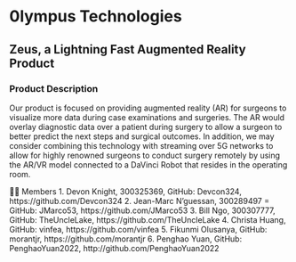 # 0lympus Technologies
## Zeus, a Lightning Fast Augmented Reality Product
### Product Description
<p>
Our product is focused on providing augmented reality (AR) for surgeons to visualize more data during case examinations and surgeries. The AR would overlay diagnostic data over a patient during surgery to allow a surgeon to better predict the next steps and surgical outcomes. In addition, we may consider combining this technology with streaming over 5G networks to allow for highly renowned surgeons to conduct surgery remotely by using the AR/VR model connected to a DaVinci Robot that resides in the operating room.
</p>
👩‍💻 Members
1. Devon Knight, 300325369, GitHub: Devcon324, https://github.com/Devcon324
2. Jean-Marc N’guessan, 300289497 = GitHub: JMarco53, https://github.com/JMarco53
3. Bill Ngo, 300307777, GitHub: TheUncleLake, https://github.com/TheUncleLake
4. Christa Huang,               GitHub: vinfea, https://github.com/vinfea
5. Fikunmi Olusanya,	          GitHub: morantjr, https://github.com/morantjr
6. Penghao Yuan,		            GitHub: PenghaoYuan2022, http://github.com/PenghaoYuan2022

